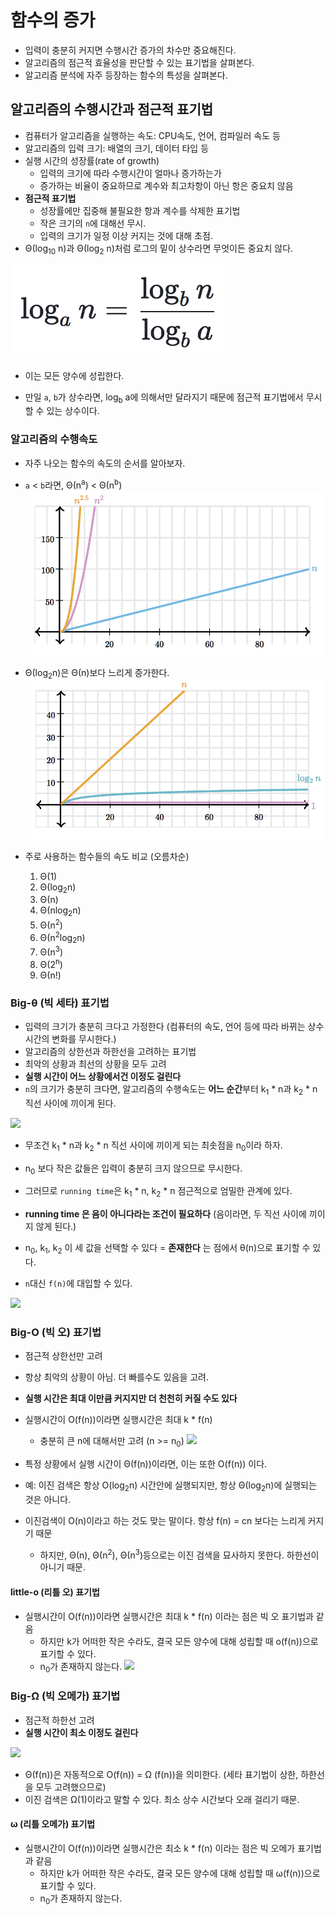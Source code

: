 # 함수의 증가
- 입력이 충분히 커지면 수행시간 증가의 차수만 중요해진다.
- 알고리즘의 점근적 효율성을 판단할 수 있는 표기법을 살펴본다.
- 알고리즘 분석에 자주 등장하는 함수의 특성을 살펴본다.

## 알고리즘의 수행시간과 점근적 표기법
- 컴퓨터가 알고리즘을 실행하는 속도: CPU속도, 언어, 컴파일러 속도 등
- 알고리즘의 입력 크기: 배열의 크기, 데이터 타입 등
- 실행 시간의 성장률(rate of growth)
	- 입력의 크기에 따라 수행시간이 얼마나 증가하는가
	- 증가하는 비율이 중요하므로 계수와 최고차항이 아닌 항은 중요치 않음
- **점근적 표기법**
	- 성장률에만 집중해 불필요한 항과 계수를 삭제한 표기법
	- 작은 크기의 `n`에 대해선 무시.
	- 입력의 크기가 일정 이상 커지는 것에 대해 초점.
- Θ(log<sub>10</sub> n)과 Θ(log<sub>2</sub> n)처럼 로그의 밑이 상수라면 무엇이든 중요치 않다.

![](../99-images/algorithm_function_00.png)
- 이는 모든 양수에 성립한다.

- 만일 `a`, `b`가 상수라면, log<sub>b</sub> a에 의해서만 달라지기 때문에 점근적 표기법에서 무시할 수 있는 상수이다.

### 알고리즘의 수행속도
- 자주 나오는 함수의 속도의 순서를 알아보자.
- `a` < `b`라면, Θ(n<sup>a</sup>) < Θ(n<sup>b</sup>)
![](../99-images/algorithm_function_01.png)

- Θ(log<sub>2</sub>n)은 Θ(n)보다 느리게 증가한다.
![](../99-images/algorithm_function_02.png)

- 주로 사용하는 함수들의 속도 비교 (오름차순)
	1. Θ(1)
	2. Θ(log<sub>2</sub>n)
	3. Θ(n)
	4. Θ(nlog<sub>2</sub>n)
	5. Θ(n<sup>2</sup>)
	6. Θ(n<sup>2</sup>log<sub>2</sub>n)
	7. Θ(n<sup>3</sup>)
	8. Θ(2<sup>n</sup>)
	9. Θ(n!)


### Big-θ (빅 세타) 표기법
- 입력의 크기가 충분히 크다고 가정한다 (컴퓨터의 속도, 언어 등에 따라 바뀌는 상수 시간의 변화를 무시한다.)
- 알고리즘의 상한선과 하한선을 고려하는 표기법
- 최악의 상황과 최선의 상황을 모두 고려
- **실행 시간이 어느 상황에서건 이정도 걸린다**
- `n`의 크기가 충분히 크다면, 알고리즘의 수행속도는 **어느 순간**부터 k<sub>1</sub> * n과 k<sub>2</sub> * n 직선 사이에 끼이게 된다.

![](https://cdn.kastatic.org/ka-perseus-images/c14a48f24cae3fd563cb3627ee2a74f56c0bcef6.png)

- 무조건 k<sub>1</sub> * n과 k<sub>2</sub> * n 직선 사이에 끼이게 되는 최솟점을 n<sub>0</sub>이라 하자.
- n<sub>0</sub> 보다 작은 값들은 입력이 충분히 크지 않으므로 무시한다.
- 그러므로 `running time`은 k<sub>1</sub> * n, k<sub>2</sub> * n 점근적으로 엄밀한 관계에 있다.
- **running time 은 음이 아니다라는 조건이 필요하다** (음이라면, 두 직선 사이에 끼이지 않게 된다.)
- n<sub>0</sub>, k<sub>1</sub>, k<sub>2</sub> 이 세 값을 선택할 수 있다 = **존재한다** 는 점에서 θ(n)으로 표기할 수 있다.

- `n`대신 `f(n)`에 대입할 수 있다.

![](https://www.researchgate.net/publication/272666937/figure/fig1/AS:615090462146562@1523660402942/Pictorial-Representation-of-big-theta.png)


### Big-O (빅 오) 표기법
- 점근적 상한선만 고려
- 항상 최악의 상황이 아님. 더 빠를수도 있음을 고려.
- **실행 시간은 최대 이만큼 커지지만 더 천천히 커질 수도 있다**
- 실행시간이 O(f(n))이라면 실행시간은 최대 k * f(n)
	- 충분히 큰 n에 대해서만 고려 (n >= n<sub>0</sub>)
![](https://cdn.kastatic.org/ka-perseus-images/501211c02f4c6765f60f23842450e1151cfd9c89.png)

- 특정 상황에서 실행 시간이 Θ(f(n))이라면, 이는 또한 O(f(n)) 이다.
- 예: 이진 검색은 항상 O(log<sub>2</sub>n) 시간안에 실행되지만, 항상 Θ(log<sub>2</sub>n)에 실행되는 것은 아니다.
- 이진검색이 O(n)이라고 하는 것도 맞는 말이다. 항상 f(n) = cn 보다는 느리게 커지기 때문
	- 하지만, Θ(n), Θ(n<sup>2</sup>), Θ(n<sup>3</sup>)등으로는 이진 검색을 묘사하지 못한다. 하한선이 아니기 때문.

#### little-o (리틀 오) 표기법
- 실행시간이 O(f(n))이라면 실행시간은 최대 k * f(n) 이라는 점은 빅 오 표기법과 같음
	- 하지만 k가 어떠한 작은 수라도, 결국 모든 양수에 대해 성립할 때 o(f(n))으로 표기할 수 있다. 
	- n<sub>0</sub>가 존재하지 않는다.
![](https://t1.daumcdn.net/cfile/tistory/2126E2485705C43133)

### Big-Ω (빅 오메가) 표기법
- 점근적 하한선 고려
- **실행 시간이 최소 이정도 걸린다**

![](https://cdn.kastatic.org/ka-perseus-images/c02e6916d15bacae7a936381af8c6e5a0068f4fd.png)
- Θ(f(n))은 자동적으로 O(f(n)) = Ω (f(n))을 의미한다. (세타 표기법이 상한, 하한선을 모두 고려했으므로)
- 이진 검색은 Ω(1)이라고 말할 수 있다. 최소 상수 시간보다 오래 걸리기 때문.

#### ω (리틀 오메가) 표기법
- 실행시간이 O(f(n))이라면 실행시간은 최소 k * f(n) 이라는 점은 빅 오메가 표기법과 같음
	- 하지만 k가 어떠한 작은 수라도, 결국 모든 양수에 대해 성립할 때 ω(f(n))으로 표기할 수 있다. 
	- n<sub>0</sub>가 존재하지 않는다.
